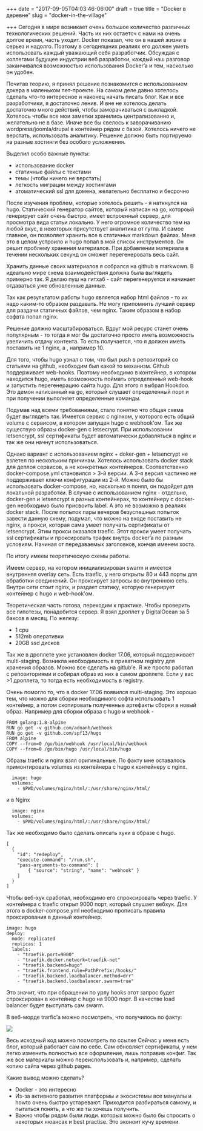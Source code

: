 +++
date = "2017-09-05T04:03:46-06:00"
draft = true
title = "Docker в деревне"
slug = "docker-in-the-village"

+++
Сегодня в мире возникает очень большое количество различных технологических решений. Часть их них остаетсч с нами на очень долгое время, часть уходит. Docker показал, что он в нашей жизни в серьез и надолго. Поэтому в сегодняшних реалиях его должен уметь использовать каждый уважающий себя разработчик. Обсуждая с коллегами будущее индустрии веб разработки, каждый наш разговор заканчивался возможностью использования Docker’a и тем, насколько он удобен. 

Почитав теорию, я принял решение познакомится с использованием докера в маленьком пет-проекте. На самом деле давно хотелось сделать что-то интересное и наконец начать писать блог. Как и все разработчики, я достаточно ленив. И вне не хотелось делать достаточно много действий, чтобы заморачиваться с выкладкой. Хотелось чтобы все мои заметки хранились централизованно и, желательно не в базе. Иначе все бы свелось к заворачиванию wordpress/joomla/drupal в контейнер рядом с базой. Хотелось ничего не верстать, использовать аналитику. Решение должно быть портируемо на разные хостинги без особого усложнения.  

Выделил особо важные пункты:

- использование docker 
- статичные файлы с текстами
- темы (чтобы ничего не верстать)
- легкость миграции между хостингами
- атоматический ssl для домена, желательно бесплатно и бесрочно

После изучения проблем, которые хотелось решить - я наткнулся на hugo. Статический генератор сайтов, который написан на go, котороый генерирует сайт очень быстро, имеет встроенный сервер, для просмотра вида статьи локально. У него огромное количество тем на любой вкус, в некоторых присутствует аналитика от гугла. И самое главное, он позволяет хранить все в статичных markdown файлах. Меня это в целом устроило и hugo попал в мой список инструментов. Он решит проблему хранения материалов. При добавлении материала в течении нескольких секунд он сможет перегенеровать весь сайт.

Хранить данные своих материалов я собрался на github в markwown. В идеально мире схема взаимодействия должна была выглядеть примерно так. Я делаю пуш на гитхаб - сайт перегенеруется и начинает отдаваться уже обновленные данные. 

Так как результатом работы hugo является набор html файлов - то их надо каким-то образом раздавать. Не могу припомнить лучший сервер для раздачи статичных файлов, чем nginx.
Таким образом в набор софвта попал nginx. 

Решение должно масштабироваться. Вдруг мой ресурс станет очень популярным - то тогда я мог бы достаточно просто иметь возможность увеличить отдачу контента. То есть получается, что я должен иметь поставить не 1 nginx,  а , например 10. 

Для того, чтобы hugo узнал о том, что был push в репозиторий со статьями на github, необходим был какой то механизм. Github поддерживает web-hooks. Поэтому необходимо в контейнер, в котором находится hugo, иметь возможность поймать определенный web-hook и запустить перегенерацию сайта hugo. Для этого я выбрал Hookdoo. Это демон написанный на go, который слушает определенный порт и при получении выполняет определенные команды.

Подумав над всеми требованиями, стало понятно что общая схема будет выглядеть так.
Имеется сервис с nginxом, у которого есть общий volume с сервисом, в котором запущен hugo с webhook’ом. Так же существую образы docker-gen с letsecrypt. При использовании letsencrypt, ssl сертификаты будет автоматически добавляться в nginx и так же они начнут использоваться.

Однако вариант с использованием nginx + doker-gen + letsencrypt не взлетел по нескольким причинам. Хотелось использовать docker stack для деплоя сервисов, а не конкретных контейнеров. Соответственно docker-compose.yml становился > 3-й версии. А 3-я версия частично не поддерживает ключи конфигурации из 2-й. Можно было бы использовать docker-compose, но, насколько я понял, он подойдет для локальной разработки. В случае с использованием nginx - отдельно, docker-gen и letsencrypt в разных контейнерах, то контейнеру c docker-gen необходимо было присвоить label. А это не возможно в реалиях docker stack. После попыток пары вечеров безуспешных попыток завести данную схему, подумал, что можно на входе поставить не nginx, а прокси, которая сама умеет получать сертификаты от letsencrypt.
Этим прокси оказался traefic. Этот прокси умеет получать ssl сертификаты и проксировать трафик внутрь docker’a по разным условиям. Начиная от передаваемых заголовков, кончая именем хоста. 

По итогу имеем теоретическую схемы работы.

Имеем сервер, на котором инициализирован swarm и имеется внутренняя overlay сеть.
Есть traefic,  у него открыты 80 и 443 порты для обработки соединений. Он проксирует запросы во внутреннюю сеть. Внутри сети стоит nginx, и раздает статику, которую генерирует контейнер с hugo и web-hook’ом.

Теоретическая часть готова, переходим к практике. Чтобы проверить все гипотезы, понадобится сервер. Я взял дроплет у DigitalOcean за 5 баксов в месяц. 
По железу:

- 1 cpu
- 512mb оперативки
- 20GB ssd дисков

Так же в дроплете уже установлен docker 17.06, который поддерживает multi-staging.
Возникла необходимость в приватном registry для хранения образов. Можно все сделать на gitlub’е. Я же просто работал с репозиториями и собирал образ из них в самом дроплете. Если у вас >1 дроплета, то тогда есть необходимость в registry.

Очень помогло то, что в docker 17.06 появился multi-staging. Это хорошо тем, что можно для сборки необходимого софта использовать 1 контейнер, а потом скопировать полученные артефакты сборки в новый образ. Например для сборки образа с hugo и webhook - 

    FROM golang:1.8-alpine
    RUN go get -v github.com/adnanh/webhook
    RUN go get -v github.com/spf13/hugo
    FROM alpine
    COPY --from=0 /go/bin/webhook /usr/local/bin/webhook
    COPY --from=0 /go/bin/hugo /usr/local/bin/hugo

Образы traefic и nginx взял оригинальные. По факту мне оставалось примонтировать volumes из контейнера с hugo к контейнеру с nginx.

      image: hugo
      volumes:
        - $PWD/volumes/nginx/html/:/usr/share/nginx/html/

и в Nginx

      image: nginx
      volumes:
        - $PWD/volumes/nginx/html/:/usr/share/nginx/html/

Так же необходимо было сделать описать хуки в образе с hugo.  

    [
      {
        "id": "redeploy",
        "execute-command": "/run.sh",
        "pass-arguments-to-command": [
            { "source": "string", "name": "webhook" }
        ]
      }
    ]

Чтобы веб-хук сработал, необходимо его спроксировать через traefic. У контейнера с traefic открыт 9000 порт, который слушает вебхук. Для этого в docker-compose.yml необходимо прописать правила проксирования в данный контейнер.

    image: hugo
    deploy:
      mode: replicated
      replicas: 1
      labels:
        - "traefik.port=9000"
        - "traefik.docker.network=traefik-net"
        - "traefik.backend=hugo"
        - "traefik.frontend.rule=PathPrefix:/hooks/"
        - "traefik.backend.loadbalancer.method=drr"
        - "traefik.backend.loadbalancer.swarm=true"

Это значит, что при обращении по урлу hooks этот запрос будет спроксирован в контейнер с hugo на 9000 порт. В качестве load balancer будет выступать сам swarm.
 
В веб-морде trarfic’а можно посмотреть, что получилось по факту:

![](https://d2one.ru/images/docker-in-the-village/traefic-backend.png)


Весь исходный код можно посмотреть по ссылке 
Сейчас у меня есть блог, который работает сам по себе. Сам обновляет сертификаты, у нем легко изменить полностью все оформление, лишь поправив конфиг. Так же все материалы можно переиспользовать и, например, сделать копию сайта через github pages.


Какие вывод можно сделать?

- Docker - это интересно
- Из-за активного развития платформы и экосистемы все мануалы и howto очень быстро устаревают. Приходится разбираться самому, и пытаться понять, а что же ты хочешь получить.
- Важно чтобы рядом были люди. которых можно было бы спросить о некоторых нюансах и best practise. Это эконоит кучу времени.

